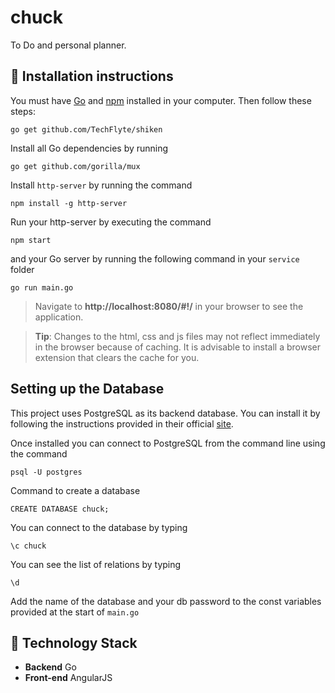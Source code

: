 # chuck
To Do and personal planner.

## :minidisc: Installation instructions
You must have [Go](https://golang.org/) and [npm](https://www.npmjs.com/) installed in your computer. Then follow these steps:

```
go get github.com/TechFlyte/shiken
```

Install all Go dependencies by running
```
go get github.com/gorilla/mux
```
Install `http-server` by running the command
```
npm install -g http-server
```

Run your http-server by executing the command 
```
npm start
```
and your Go server by running the following command in your `service` folder
```
go run main.go
```

> Navigate to **http://localhost:8080/#!/** in your browser to see the application.

> **Tip**: Changes to the html, css and js files may not reflect immediately in the browser because of caching. It is advisable to install a browser extension that clears the cache for you.

## Setting up the Database
This project uses PostgreSQL as its backend database. You can install it by following the instructions provided in their official [site](https://www.postgresql.org/download/).

Once installed you can connect to PostgreSQL from the command line using the command
```
psql -U postgres
```

Command to create a database
```
CREATE DATABASE chuck;
```

You can connect to the database by typing
```
\c chuck
```

You can see the list of relations by typing
```
\d
```

Add the name of the database and your db password to the const variables provided at the start of `main.go`



## :wrench: Technology Stack
* **Backend** Go
* **Front-end** AngularJS
